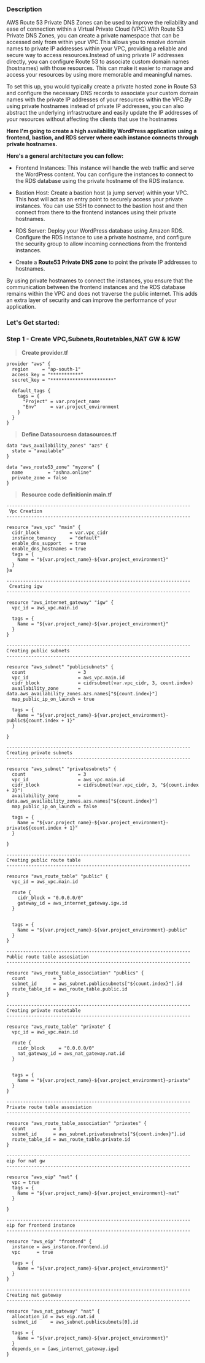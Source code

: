### Description

AWS Route 53 Private DNS Zones can be used to improve the reliability and ease of connection within a Virtual Private Cloud (VPC).With Route 53 Private DNS Zones, you can create a private namespace that can be accessed only from within your VPC.This allows you to resolve domain names to private IP addresses within your VPC, providing a reliable and secure way to access resources.Instead of using private IP addresses directly, you can configure Route 53 to associate custom domain names (hostnames) with those resources. This can make it easier to manage and access your resources by using more memorable and meaningful names.
 
To set this up, you would typically create a private hosted zone in Route 53 and configure the necessary DNS records to associate your custom domain names with the private IP addresses of your resources within the VPC.By using private hostnames instead of private IP addresses, you can also abstract the underlying infrastructure and easily update the IP addresses of your resources without affecting the clients that use the hostnames

**Here I'm going to create a high availability WordPress application using a frontend, bastion, and RDS server where each instance connects through private hostnames.**

**Here's a general architecture you can follow:**

- Frontend Instances: This instance will handle the web traffic and serve the WordPress content. You can configure the instances to connect to the RDS database using the private hostname of the RDS instance.

- Bastion Host: Create a bastion host (a jump server) within your VPC. This host will act as an entry point to securely access your private instances. You can use SSH to connect to the bastion host and then connect from there to the frontend instances using their private hostnames.

- RDS Server: Deploy your WordPress database using Amazon RDS. Configure the RDS instance to use a private hostname, and configure the security group to allow incoming connections from the frontend instances.

- Create a **Route53 Private DNS zone** to point the private IP addresses to hostnames.

By using private hostnames to connect the instances, you ensure that the communication between the frontend instances and the RDS database remains within the VPC and does not traverse the public internet. This adds an extra layer of security and can improve the performance of your application.


### Let's Get started:

### Step 1 - Create VPC,Subnets,Routetables,NAT GW & IGW

><b> Create provider.tf</b>

```
provider "aws" {
  region     = "ap-south-1"
  access_key = "***********"
  secret_key = "***********************"

  default_tags {
    tags = {
      "Project" = var.project_name
      "Env"     = var.project_environment
    }
  }
}
```


><b> Define Datasourcesn datasources.tf</b>

```
data "aws_availability_zones" "azs" {
  state = "available"
}

data "aws_route53_zone" "myzone" {
  name         = "ashna.online"
  private_zone = false
}

```
> <b>Resource code definitionin main.tf</b>

```
-------------------------------------------------------------------
 Vpc Creation
-------------------------------------------------------------------

resource "aws_vpc" "main" {
  cidr_block           = var.vpc_cidr
  instance_tenancy     = "default"
  enable_dns_support   = true
  enable_dns_hostnames = true
  tags = {
    Name = "${var.project_name}-${var.project_environment}"
  }
}a

-------------------------------------------------------------------
 Creating igw
-------------------------------------------------------------------

resource "aws_internet_gateway" "igw" {
  vpc_id = aws_vpc.main.id

  tags = {
    Name = "${var.project_name}-${var.project_environment}"
  }
}

-------------------------------------------------------------------
Creating public subnets
-------------------------------------------------------------------

resource "aws_subnet" "publicsubnets" {
  count                   = 3
  vpc_id                  = aws_vpc.main.id
  cidr_block              = cidrsubnet(var.vpc_cidr, 3, count.index)
  availability_zone       = data.aws_availability_zones.azs.names["${count.index}"]
  map_public_ip_on_launch = true

  tags = {
    Name = "${var.project_name}-${var.project_environment}-public${count.index + 1}"
  }

}

-------------------------------------------------------------------
Creating private subnets
-------------------------------------------------------------------

resource "aws_subnet" "privatesubnets" {
  count                   = 3
  vpc_id                  = aws_vpc.main.id
  cidr_block              = cidrsubnet(var.vpc_cidr, 3, "${count.index + 3}")
  availability_zone       = data.aws_availability_zones.azs.names["${count.index}"]
  map_public_ip_on_launch = false

  tags = {
    Name = "${var.project_name}-${var.project_environment}-private${count.index + 1}"
  }

}

-------------------------------------------------------------------
Creating public route table
-------------------------------------------------------------------

resource "aws_route_table" "public" {
  vpc_id = aws_vpc.main.id

  route {
    cidr_block = "0.0.0.0/0"
    gateway_id = aws_internet_gateway.igw.id
  }


  tags = {
    Name = "${var.project_name}-${var.project_environment}-public"
  }
}

-------------------------------------------------------------------
Public route table assosiation
-------------------------------------------------------------------

resource "aws_route_table_association" "publics" {
  count          = 3
  subnet_id      = aws_subnet.publicsubnets["${count.index}"].id
  route_table_id = aws_route_table.public.id
}

-------------------------------------------------------------------
Creating private routetable
-------------------------------------------------------------------

resource "aws_route_table" "private" {
  vpc_id = aws_vpc.main.id

  route {
    cidr_block     = "0.0.0.0/0"
    nat_gateway_id = aws_nat_gateway.nat.id
  }


  tags = {
    Name = "${var.project_name}-${var.project_environment}-private"
  }
}

-------------------------------------------------------------------
Private route table assosiation
-------------------------------------------------------------------

resource "aws_route_table_association" "privates" {
  count          = 3
  subnet_id      = aws_subnet.privatesubnets["${count.index}"].id
  route_table_id = aws_route_table.private.id
}

-------------------------------------------------------------------
eip for nat gw
-------------------------------------------------------------------

resource "aws_eip" "nat" {
  vpc = true
  tags = {
    Name = "${var.project_name}-${var.project_environment}-nat"
  }

}

-------------------------------------------------------------------
eip for frontend instance
-------------------------------------------------------------------

resource "aws_eip" "frontend" {
  instance = aws_instance.frontend.id
  vpc      = true

  tags = {
    Name = "${var.project_name}-${var.project_environment}"
  }
}

-------------------------------------------------------------------
Creating nat gateway
-------------------------------------------------------------------

resource "aws_nat_gateway" "nat" {
  allocation_id = aws_eip.nat.id
  subnet_id     = aws_subnet.publicsubnets[0].id

  tags = {
    Name = "${var.project_name}-${var.project_environment}"
  }
  depends_on = [aws_internet_gateway.igw]
}
```

